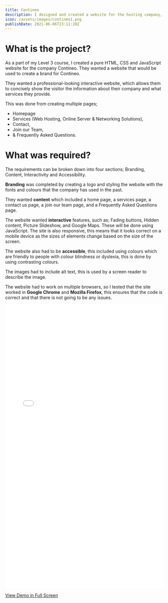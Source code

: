 ```yaml
---
title: Contineo
description: I designed and created a website for the hosting company, Contineo. I was given a brief which included; colours, text, and font to use for the headers.
icon: /assets/images/contineo1.png
publishDate: 2021-06-06T23:11:28Z
---
```


# What is the project?

As a part of my Level 3 course, I created a pure HTML, CSS and JavaScript website for the company Contineo. They wanted a website that would be used to create a brand for Contineo.

They wanted a professional-looking interactive website, which allows them to concisely show the visitor the information about their company and what services they provide.

This was done from creating multiple pages;

- Homepage
- Services (Web Hosting, Online Server & Networking Solutions),
- Contact,
- Join our Team,
- & Frequently Asked Questions.

# What was required?

The requirements can be broken down into four sections; Branding, Content, Interactivity and Accessibility.

**Branding** was completed by creating a logo and styling the website with the fonts and colours that the company has used in the past.

They wanted **content** which included a home page, a services page, a contact us page, a join our team page, and a Frequently Asked Questions page.

The website wanted **interactive** features, such as; Fading buttons, Hidden content, Picture Slideshow, and Google Maps. These will be done using JavaScript. The site is also responsive, this means that it looks correct on a mobile device as the sizes of elements change based on the size of the screen.

The website also had to be **accessible**, this included using colours which are friendly to people with colour blindness or dyslexia, this is done by using contrasting colours.

The images had to include alt text, this is used by a screen reader to describe the image.

The website had to work on multiple browsers, so I tested that the site worked in **Google Chrome** and **Mozilla Firefox**, this ensures that the code is correct and that there is not going to be any issues.

<iframe src="/demos/portfolio/contineo" frameborder="0" width="100%" height="900"></iframe>

<a href="/demos/portfolio/contineo" class="btn" target="_blank">View Demo in Full Screen</a>
